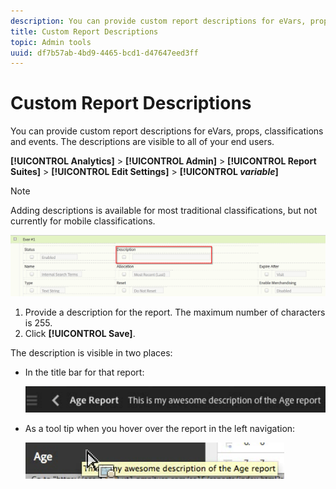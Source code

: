 ```yaml
---
description: You can provide custom report descriptions for eVars, props, classifications and events. The descriptions are visible to all of your end users.
title: Custom Report Descriptions
topic: Admin tools
uuid: df7b57ab-4bd9-4465-bcd1-d47647eed3ff
---
```


# Custom Report Descriptions

You can provide custom report descriptions for eVars, props, classifications and events. The descriptions are visible to all of your end users.

 **[!UICONTROL Analytics]** > **[!UICONTROL Admin]** > **[!UICONTROL Report Suites]** > **[!UICONTROL Edit Settings]** > **[!UICONTROL *variable*]**

>[!NOTE]
>
>Adding descriptions is available for most traditional classifications, but not currently for mobile classifications.

![](assets/report_descriptions.png)

1. Provide a description for the report. The maximum number of characters is 255.
1. Click **[!UICONTROL Save]**.

The description is visible in two places:

* In the title bar for that report:

  ![](assets/report_description_2.png)

* As a tool tip when you hover over the report in the left navigation:

  ![](assets/report_description_3.png)

